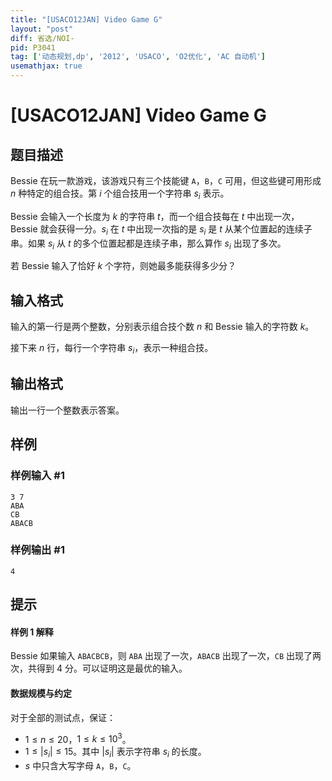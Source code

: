 ```yaml
---
title: "[USACO12JAN] Video Game G"
layout: "post"
diff: 省选/NOI-
pid: P3041
tag: ['动态规划,dp', '2012', 'USACO', 'O2优化', 'AC 自动机']
usemathjax: true
---
```


# [USACO12JAN] Video Game G
## 题目描述

Bessie 在玩一款游戏，该游戏只有三个技能键 `A`，`B`，`C` 可用，但这些键可用形成 $n$ 种特定的组合技。第 $i$ 个组合技用一个字符串 $s_i$ 表示。

Bessie 会输入一个长度为 $k$ 的字符串 $t$，而一个组合技每在 $t$ 中出现一次，Bessie 就会获得一分。$s_i$ 在 $t$ 中出现一次指的是 $s_i$ 是 $t$ 从某个位置起的连续子串。如果 $s_i$ 从 $t$ 的多个位置起都是连续子串，那么算作 $s_i$ 出现了多次。

若 Bessie 输入了恰好 $k$ 个字符，则她最多能获得多少分？
## 输入格式

输入的第一行是两个整数，分别表示组合技个数 $n$ 和 Bessie 输入的字符数 $k$。

接下来 $n$ 行，每行一个字符串 $s_i$，表示一种组合技。
## 输出格式

输出一行一个整数表示答案。
## 样例

### 样例输入 #1
```
3 7 
ABA 
CB 
ABACB 

```
### 样例输出 #1
```
4 

```
## 提示

#### 样例 1 解释

Bessie 如果输入 `ABACBCB`，则 `ABA` 出现了一次，`ABACB` 出现了一次，`CB` 出现了两次，共得到 $4$ 分。可以证明这是最优的输入。

#### 数据规模与约定

对于全部的测试点，保证：

- $1 \leq n \leq 20$，$1 \leq k \leq 10^3$。
- $1 \leq |s_i| \leq 15$。其中 $|s_i|$ 表示字符串 $s_i$ 的长度。
- $s$ 中只含大写字母 `A`，`B`，`C`。
